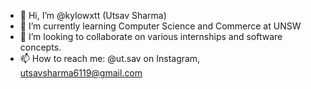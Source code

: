 - 👋 Hi, I’m @kylowxtt (Utsav Sharma)
- 🌱 I’m currently learning Computer Science and Commerce at UNSW 
- 💞️ I’m looking to collaborate on various internships and software concepts.
- 📫 How to reach me: @ut.sav on Instagram, utsavsharma6119@gmail.com

<!---
kylowxtt/kylowxtt is a ✨ special ✨ repository because its `README.md` (this file) appears on your GitHub profile.
You can click the Preview link to take a look at your changes.
--->
